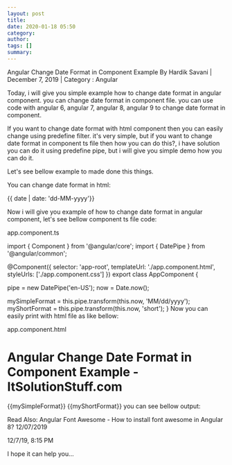 ```yaml
---
layout: post
title: 
date: 2020-01-18 05:50
category: 
author: 
tags: []
summary: 
---
```


Angular Change Date Format in Component Example
 By Hardik Savani |  December 7, 2019 |  Category : Angular


Today, i will give you simple example how to change date format in angular component. you can change date format in component file. you can use code with angular 6, angular 7, angular 8, angular 9 to change date format in component.

If you want to change date format with html component then you can easily change using predefine filter. it's very simple, but if you want to change date format in component ts file then how you can do this?, i have solution you can do it using predefine pipe, but i will give you simple demo how you can do it.

Let's see bellow example to made done this things.

You can change date format in html:

{{ date | date: 'dd-MM-yyyy'}}

Now i will give you example of how to change date format in angular component, let's see bellow component ts file code:

app.component.ts

import { Component } from '@angular/core';
import { DatePipe } from '@angular/common';
  
@Component({
  selector: 'app-root',
  templateUrl: './app.component.html',
  styleUrls: ['./app.component.css']
})
export class AppComponent {
  
  pipe = new DatePipe('en-US');
  now = Date.now();
    
  mySimpleFormat = this.pipe.transform(this.now, 'MM/dd/yyyy');
  myShortFormat = this.pipe.transform(this.now, 'short');
}
Now you can easily print with html file as like bellow:

app.component.html

<h1>Angular Change Date Format in Component Example - ItSolutionStuff.com</h1>
  
{{mySimpleFormat}}
{{myShortFormat}}
you can see bellow output:

Read Also: Angular Font Awesome - How to install font awesome in Angular 8?
12/07/2019

12/7/19, 8:15 PM

I hope it can help you...